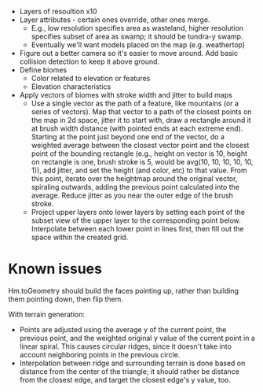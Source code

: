 - Layers of resoultion x10
- Layer attributes - certain ones override, other ones merge.
    - E.g., low resolution specifies area as wasteland, higher resolution specifies subset of area as swamp; it should be tundra-y swamp.
    - Eventually we'll want models placed on the map (e.g. weathertop)
- Figure out a better camera so it's easier to move around. Add basic collision detection to keep it above ground.
- Define biomes
    - Color related to elevation or features
    - Elevation characteristics
- Apply vectors of biomes with stroke width and jitter to build maps
    + Use a single vector as the path of a feature, like mountains (or a series of vectors). Map that vector to a path of the closest points on the map in 2d space, jitter it to start with, draw a rectangle around it at brush width distance (with pointed ends at each extreme end). Starting at the point just beyond one end of the vector, do a weighted average between the closest vector point and the closest point of the bounding rectangle (e.g., height on vector is 10, height on rectangle is one, brush stroke is 5, would be avg(10, 10, 10, 10, 10, 1)), add jitter, and set the height (and color, etc) to that value. From this point, iterate over the heightmap around the original vector, spiraling outwards, adding the previous point calculated into the average. Reduce jitter as you near the outer edge of the brush stroke.
    + Project upper layers onto lower layers by setting each point of the subset view of the upper layer to the corresponding point below. Interpolate between each lower point in lines first, then fill out the space within the created grid.


# Known issues

Hm.toGeometry should build the faces pointing up, rather than building them pointing down, then flip them.

With terrain generation:

- Points are adjusted using the average y of the current point, the previous point, and the weighted original y value of the current point in a linear spiral. This causes circular ridges, since it doesn't take into account neighboring points in the previous circle.
- Interpolation between ridge and surrounding terrain is done based on distance from the center of the triangle; it should rather be distance from the closest edge, and target the closest edge's y value, too.